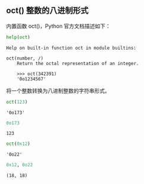 ## oct() 整数的八进制形式

内置函数 oct()，Python 官方文档描述如下：


```python
help(oct)
```

    Help on built-in function oct in module builtins:
    
    oct(number, /)
        Return the octal representation of an integer.
        
        >>> oct(342391)
        '0o1234567'
    
    

将一个整数转换为八进制整数的字符串形式。


```python
oct(123)
```




    '0o173'




```python
0o173
```




    123




```python
oct(0x12)
```




    '0o22'




```python
0x12, 0o22
```




    (18, 18)


